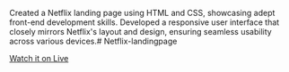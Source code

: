 Created a Netflix landing page using HTML and CSS, showcasing adept front-end development skills. Developed a responsive user interface that closely mirrors Netflix's layout and design, ensuring seamless usability across various devices.# Netflix-landingpage

[Watch it on Live](https://sambit-parida.github.io/Netflix-landingpage/)
